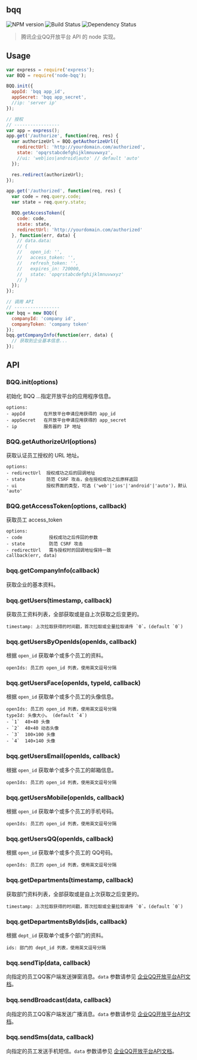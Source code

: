 ## bqq
![NPM version](http://img.shields.io/npm/v/node-bqq.svg?style=flat-square)
 ![Build Status](http://img.shields.io/travis/heroicyang/bqq.svg?style=flat-square)
 ![Dependency Status](http://img.shields.io/david/heroicyang/bqq.svg?style=flat-square)
> 腾讯企业QQ开放平台 API 的 node 实现。

## Usage

```javascript
var express = require('express');
var BQQ = require('node-bqq');

BQQ.init({
  appId: 'bqq app_id',
  appSecret: 'bqq app_secret',
  //ip: 'server ip'
});

// 授权
// -----------------
var app = express();
app.get('/authorize', function(req, res) {
  var authorizeUrl = BQQ.getAuthorizeUrl({
    redirectUrl: 'http://yourdomain.com/authorized',
    state: 'opqrstabcdefghijklmnuvwxyz',
    //ui: 'web|ios|android|auto' // default 'auto'
  });

  res.redirect(authorizeUrl);
});

app.get('/authorized', function(req, res) {
  var code = req.query.code;
  var state = req.query.state;

  BQQ.getAccessToken({
    code: code,
    state: state,
    redirectUrl: 'http://yourdomain.com/authorized'
  }, function(err, data) {
    // data.data:
    // {
    //   open_id: '',
    //   access_token: '',
    //   refresh_token: '',
    //   expires_in: 720000,
    //   state: 'opqrstabcdefghijklmnuvwxyz'
    // }
  });
});

// 调用 API
// -----------------
var bqq = new BQQ({
  companyId: 'company id',
  companyToken: 'company token'
});
bqq.getCompanyInfo(function(err, data) {
  // 获取到企业基本信息...
});
```

## API

### BQQ.init(options)
初始化 BQQ ...指定开放平台的应用程序信息。

```
options:
- appId       在开放平台申请应用获得的 app_id
- appSecret   在开放平台申请应用获得的 app_secret
- ip          服务器的 IP 地址
```

### BQQ.getAuthorizeUrl(options)
获取认证员工授权的 URL 地址。

```
options:
- redirectUrl  授权成功之后的回调地址
- state        防范 CSRF 攻击，会在授权成功之后原样返回
- ui           授权界面的类型，可选 ('web'|'ios'|'android'|'auto')，默认 'auto'
```

### BQQ.getAccessToken(options, callback)
获取员工 access_token

```
options:
- code          授权成功之后传回的参数
- state         防范 CSRF 攻击
- redirectUrl   需与授权时的回调地址保持一致
callback(err, data)
```

### bqq.getCompanyInfo(callback)
获取企业的基本资料。

### bqq.getUsers(timestamp, callback)
获取员工资料列表，全部获取或是自上次获取之后变更的。
```
timestamp: 上次拉取获得的时间戳，首次拉取或全量拉取请传 `0`。(default `0`)
```

### bqq.getUsersByOpenIds(openIds, callback)
根据 `open_id` 获取单个或多个员工的资料。

```
openIds: 员工的 open_id 列表，使用英文逗号分隔
```

### bqq.getUsersFace(openIds, typeId, callback)
根据 `open_id` 获取单个或多个员工的头像信息。

```
openIds: 员工的 open_id 列表，使用英文逗号分隔
typeId: 头像大小。 (default `4`)
- `1`  40×40 头像
- `2`  40×40 动态头像
- `3`  100×100 头像
- `4`  140×140 头像
```

### bqq.getUsersEmail(openIds, callback)
根据 `open_id` 获取单个或多个员工的邮箱信息。

```
openIds: 员工的 open_id 列表，使用英文逗号分隔
```

### bqq.getUsersMobile(openIds, callback)
根据 `open_id` 获取单个或多个员工的手机号码。

```
openIds: 员工的 open_id 列表，使用英文逗号分隔
```

### bqq.getUsersQQ(openIds, callback)
根据 `open_id` 获取单个或多个员工的 QQ号码。

```
openIds: 员工的 open_id 列表，使用英文逗号分隔
```

### bqq.getDepartments(timestamp, callback)
获取部门资料列表，全部获取或是自上次获取之后变更的。
```
timestamp: 上次拉取获得的时间戳，首次拉取或全量拉取请传 `0`。(default `0`)
```

### bqq.getDepartmentsByIds(ids, callback)
根据 `dept_id` 获取单个或多个部门的资料。

```
ids: 部门的 dept_id 列表，使用英文逗号分隔
```

### bqq.sendTip(data, callback)
向指定的员工QQ客户端发送弹窗消息。`data` 参数请参见 [企业QQ开放平台API文档](http://open.b.qq.com/wiki/api:tips_send)。

### bqq.sendBroadcast(data, callback)
向指定的员工QQ客户端发送广播消息。`data` 参数请参见 [企业QQ开放平台API文档](http://open.b.qq.com/wiki/api:broadcast_send)。

### bqq.sendSms(data, callback)
向指定的员工发送手机短信。`data` 参数请参见 [企业QQ开放平台API文档](http://open.b.qq.com/wiki/api:sms_send)。
